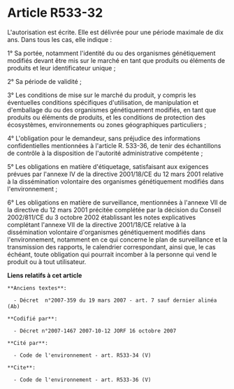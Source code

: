 # Article R533-32

L'autorisation est écrite. Elle est délivrée pour une période maximale de dix ans. Dans tous les cas, elle indique :

1° Sa portée, notamment l'identité du ou des organismes génétiquement modifiés devant être mis sur le marché en tant que
produits ou éléments de produits et leur identificateur unique ;

2° Sa période de validité ;

3° Les conditions de mise sur le marché du produit, y compris les éventuelles conditions spécifiques d'utilisation, de
manipulation et d'emballage du ou des organismes génétiquement modifiés, en tant que produits ou éléments de produits, et les
conditions de protection des écosystèmes, environnements ou zones géographiques particuliers ;

4° L'obligation pour le demandeur, sans préjudice des informations confidentielles mentionnées à l'article R. 533-36, de
tenir des échantillons de contrôle à la disposition de l'autorité administrative compétente ;

5° Les obligations en matière d'étiquetage, satisfaisant aux exigences prévues par l'annexe IV de la directive 2001/18/CE du
12 mars 2001 relative à la dissémination volontaire des organismes génétiquement modifiés dans l'environnement ;

6° Les obligations en matière de surveillance, mentionnées à l'annexe VII de la directive du 12 mars 2001 précitée complétée
par la décision du Conseil 2002/811/CE du 3 octobre 2002 établissant les notes explicatives complétant l'annexe VII de la
directive 2001/18/CE relative à la dissémination volontaire d'organismes génétiquement modifiés dans l'environnement,
notamment en ce qui concerne le plan de surveillance et la transmission des rapports, le calendrier correspondant, ainsi que,
le cas échéant, toute obligation qui pourrait incomber à la personne qui vend le produit ou à tout utilisateur.

**Liens relatifs à cet article**

	**Anciens textes**:

	  - Décret  n°2007-359 du 19 mars 2007 - art. 7 sauf dernier alinéa  (Ab)

	**Codifié par**:

	  - Décret n°2007-1467 2007-10-12 JORF 16 octobre 2007

	**Cité par**:

	  - Code de l'environnement - art. R533-34 (V)

	**Cite**:

	  - Code de l'environnement - art. R533-36 (V)
